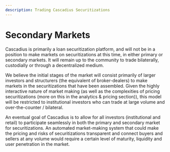 ```yaml
---
description: Trading Cascadius Securitizations
---
```


# Secondary Markets

Cascadius is primarily a loan securitization platform, and will not be in a position to make markets on securitizations at this time, in either primary or secondary markets.  It will remain up to the community to trade bilaterally, custodially or through a decentralized medium. &#x20;

We believe the initial stages of the market will consist primarily of larger investors and structurers (the equivalent of broker-dealers) to make markets in the securitizations that have been assembled.  Given the highly interactive nature of market making (as well as the complexities of pricing securitizations (more on this in the analytics & pricing section)), this model will be restricted to institutional investors who can trade at large volume and over-the-counter / bilateral.

An eventual goal of Cascadius is to allow for all investors (institutional and retail) to participate seamlessly in both the primary and secondary market for securitizations.  An automated market-making system that could make the pricing and risks of securitizations transparent and connect buyers and sellers at any volume would require a certain level of maturity, liquidity and user penetration in the market. &#x20;

